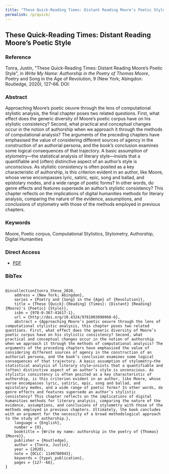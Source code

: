 ```yaml
---
title: "These Quick-Reading Times: Distant Reading Moore’s Poetic Style"
permalink: /p/quick/
---
```


<meta name="citation_title" content="These Quick-Reading Times: Distant Reading Moore’s Poetic Style">
<meta name="citation_author" content="Justin Tonra">
<meta name="citation_publication_date" content="2020">
<meta name="citation_series_title" content="Poetry and Song in the Age of Revolution">
<meta name="citation_series_number" content="9">
<meta name="citation_publisher_name" content="Routledge">
<meta name="citation_publication_place" content="New York; Abingdon">

## These Quick-Reading Times: Distant Reading Moore’s Poetic Style

### Reference

Tonra, Justin, "These Quick-Reading Times: Distant Reading Moore’s Poetic Style", in _Write My Name: Authorship in the Poetry of Thomas Moore_, Poetry and Song in the Age of Revolution, 9 (New York; Abingdon: Routledge, 2020), 127–66. DOI: [](http://doi.org/10.4324/9781003090960-6)

### Abstract

Approaching Moore’s poetic oeuvre through the lens of computational stylistic analysis, the final chapter poses two related questions. First, what effect does the generic diversity of Moore’s poetic corpus have on his stylistic consistency? Second, what practical and conceptual changes occur in the notion of authorship when we approach it through the methods of computational analysis? The arguments of the preceding chapters have emphasised the value of considering different sources of agency in the construction of an authorial persona, and the book’s conclusion examines some logical consequences of that trajectory. A basic assumption of stylometry—the statistical analysis of literary style—insists that a quantifiable and (often) distinctive aspect of an author’s style is unconscious. As stylistic consistency is often posited as a key characteristic of authorship, is this criterion evident in an author, like Moore, whose verse encompasses lyric, satiric, epic, song and ballad, and epistolary modes, and a wide range of poetic forms? In other words, do genre effects and features supersede an author’s stylistic consistency? This chapter reflects on the implications of digital humanities methods for literary analysis, comparing the nature of the evidence, assumptions, and conclusions of stylometry with those of the methods employed in previous chapters.

### Keywords

Moore, Poetic corpus, Computational Stylistics, Stylometry, Authorship, Digital Humanities

### Direct Access

- [PDF](https://github.com/distantreading/compendium/blob/main/f/quick.pdf)

### BibTex

```

@incollection{tonra_these_2020,
	address = {New York; Abingdon},
	series = {Poetry and {Song} in the {Age} of {Revolution}},
	title = {These {Quick}-{Reading} {Times}: {Distant} {Reading} {Moore}'s {Poetic} {Style}},
	isbn = {978-0-367-41617-1},
	url = {http://doi.org/10.4324/9781003090960-6},
	abstract = {Approaching Moore’s poetic oeuvre through the lens of computational stylistic analysis, this chapter poses two related questions. First, what effect does the generic diversity of Moore’s poetic corpus have on his stylistic consistency? Second, what practical and conceptual changes occur in the notion of authorship when we approach it through the methods of computational analysis? The arguments of the preceding chapters have emphasised the value of considering different sources of agency in the construction of an authorial persona, and the book’s conclusion examines some logical consequences of that trajectory. A basic assumption of stylometry—the statistical analysis of literary style—insists that a quantifiable and (often) distinctive aspect of an author’s style is unconscious. As stylistic consistency is often posited as a key characteristic of authorship, is this criterion evident in an author, like Moore, whose verse encompasses lyric, satiric, epic, song and ballad, and epistolary modes, and a wide range of poetic forms? In other words, do genre effects and features supersede an author’s stylistic consistency? This chapter reflects on the implications of digital humanities methods for literary analysis, comparing the nature of the evidence, assumptions, and conclusions of stylometry with those of the methods employed in previous chapters. Ultimately, the book concludes with an argument for the necessity of a broad methodological approach to the study of authorship.},
	language = {English},
	number = {9},
	booktitle = {Write my name: authorship in the poetry of {Thomas} {Moore}},
	publisher = {Routledge},
	author = {Tonra, Justin},
	year = {2020},
	note = {OCLC: 1149780943},
	keywords = {type\_publication},
	pages = {127--66},
}

```

<span class='Z3988' title='url_ver=Z39.88-2004&amp;ctx_ver=Z39.88-2004&amp;rfr_id=info%3Asid%2Fzotero.org%3A2&amp;rft_id=urn%3Aisbn%3A978-0-367-41617-1&amp;rft_val_fmt=info%3Aofi%2Ffmt%3Akev%3Amtx%3Abook&amp;rft.genre=bookitem&amp;rft.atitle=These%20Quick-Reading%20Times%3A%20Distant%20Reading%20Moore&apos;s%20Poetic%20Style&amp;rft.btitle=Write%20my%20name%3A%20authorship%20in%20the%20poetry%20of%20Thomas%20Moore&amp;rft.place=New%20York%3B%20Abingdon&amp;rft.publisher=Routledge&amp;rft.series=Poetry%20and%20Song%20in%20the%20Age%20of%20Revolution&amp;rft.aufirst=Justin&amp;rft.aulast=Tonra&amp;rft.au=Justin%20Tonra&amp;rft.date=2020&amp;rft.pages=127-66&amp;rft.spage=127&amp;rft.epage=66&amp;rft.isbn=978-0-367-41617-1&amp;rft.language=English'></span>

